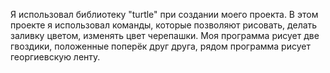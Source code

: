 Я использовал библиотеку "turtle" при создании моего проекта.
В этом проекте я использовал команды, которые позволяют рисовать, делать заливку цветом, изменять цвет черепашки.
Моя программа рисует две гвоздики, положенные поперёк друг друга, рядом программа рисует георгиевскую ленту.
